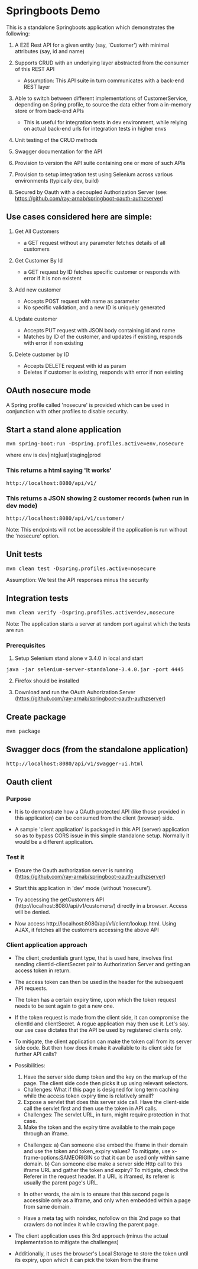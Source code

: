 # Springboots Demo


This is a standalone Springboots application which demonstrates the following:

1. A E2E Rest API for a given entity (say, 'Customer') with minimal attributes (say, id and name)
 
2. Supports CRUD with an underlying layer abstracted from the consumer of this REST API
	- Assumption: This API suite in turn communicates with a back-end REST layer

3. Able to switch between different implementations of CustomerService, depending on Spring profile, to source the data either from a in-memory store or from back-end APIs
	- This is useful for integration tests in dev environment, while relying on actual back-end urls for integration tests in higher envs
	
3. Unit testing of the CRUD methods

4. Swagger documentation for the API

5. Provision to version the API suite containing one or more of such APIs
	
6. Provision to setup integration test using Selenium across various environments (typically dev, build)

7. Secured by Oauth with a decoupled Authorization Server (see: https://github.com/ray-arnab/springboot-oauth-authzserver)



## Use cases considered here are simple:

1. Get All Customers
	- a GET request without any parameter fetches details of all customers
	
2. Get Customer By Id
	- a GET request by ID fetches specific customer or responds with error if it is non existent

3. Add new customer 
	- Accepts POST request with name as parameter
	- No specific validation, and a new ID is uniquely generated

4. Update customer 
	- Accepts PUT request with JSON body containing id and name
	- Matches by ID of the customer, and updates if existing, responds with error if non existing

5. Delete customer by ID
	- Accepts DELETE request with id as param
	- Deletes if customer is existing, responds with error if non existing



## OAuth nosecure mode
A Spring profile called 'nosecure' is provided which can be used in conjunction with other profiles to disable security.



## Start a stand alone application

<pre>
mvn spring-boot:run -Dspring.profiles.active=env,nosecure
</pre>

where env is dev|intg|uat|staging|prod


### This returns a html saying 'It works'

<pre>
http://localhost:8080/api/v1/
</pre>
	
### This returns a JSON showing 2 customer records (when run in dev mode)

<pre>
http://localhost:8080/api/v1/customer/
</pre>


Note: This endpoints will not be accessible if the application is run without the 'nosecure' option.



## Unit tests

<pre>
mvn clean test -Dspring.profiles.active=nosecure
</pre>

Assumption: We test the API responses minus the security



## Integration tests 

<pre>
mvn clean verify -Dspring.profiles.active=dev,nosecure
</pre>

Note: The application starts a server at random port against which the tests are run

### Prerequisites

1. Setup Selenium stand alone v 3.4.0 in local and start

<pre>
java -jar selenium-server-standalone-3.4.0.jar -port 4445
</pre>

2. Firefox should be installed

3. Download and run the OAuth Auhorization Server (https://github.com/ray-arnab/springboot-oauth-authzserver)



## Create package 

<pre>
mvn package
</pre>



## Swagger docs (from the standalone application)

<pre>
http://localhost:8080/api/v1/swagger-ui.html
</pre>



## Oauth client

### Purpose

- It is to demonstrate how a OAuth protected API (like those provided in this application) can be consumed from the client (browser) side.

- A sample 'client application' is packaged in this API (server) application so as to bypass CORS issue in this simple standalone setup. Normally it would be a different application.


### Test it

- Ensure the Oauth authorization server is running (https://github.com/ray-arnab/springboot-oauth-authzserver)

- Start this application in 'dev' mode (without 'nosecure').

- Try accessing the getCustomers API (http://localhost:8080/api/v1/customers/) directly in a browser. Access will be denied.

- Now access http://localhost:8080/api/v1/client/lookup.html. Using AJAX, it fetches all the customers accessing the above API


### Client application approach

- The client_credentials grant type, that is used here, involves first sending clientId-clientSecret pair to Authorization Server and getting an access token in return.

- The access token can then be used in the header for the subsequent API requests. 

- The token has a certain expiry time, upon which the token request needs to be sent again to get a new one.

- If the token request is made from the client side, it can compromise the clientId and clientSecret. A rogue application may then use it. Let's say. our use case dictates that the API be used by registered clients only.

- To mitigate, the client application can make the token call from its server side code. But then how does it make it available to its client side for further API calls? 

- Possibilities:

   1. Have the server side dump token and the key on the markup of the page. The client side code then picks it up using relevant selectors.
	- Challenges: What if this page is designed for long term caching while the access token expiry time is relatively small?
   
   2. Expose a servlet that does this server side call. Have the client-side call the servlet first and then use the token in API calls.
	- Challenges: The servlet URL, in turn, might require protection in that case.

   3. Make the token and the expiry time available to the main page through an iframe.
	- Challenges: 
	a) Can someone else embed the iframe in their domain and use the token and token_expiry values?
	To mitigate, use x-frame-options:SAMEORIGIN so that it can be used only within same domain.
	b) Can someone else make a server side Http call to this iframe URL and gather the token and expiry?
	To mitigate, check the Referer in the request header. If a URL is iframed, its referer is usually the parent page's URL. 
	
   - In other words, the aim is to ensure that this second page is accessible only as a Iframe, and only when embedded within a page from same domain. 
   - Have a meta tag with noindex, nofollow on this 2nd page so that crawlers do not index it while crawling the parent page.

- The client application uses this 3rd approach (minus the actual implementation to mitigate the challenges)

- Additionally, it uses the browser's Local Storage to store the token until its expiry, upon which it can pick the token from the iframe
